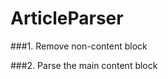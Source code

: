 ArticleParser
=============

###1. Remove non-content block   
    


###2. Parse the main content block 